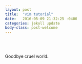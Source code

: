 ```yaml
---
layout: post
title:  "vim tutorial"
date:   2016-05-09 21:32:25 -0400
categories: jekyll update
body-class: post-welcome
---
```

<br>
<br>

Goodbye cruel world.
